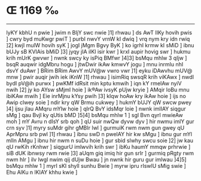 # Œ 1169 ‰
---
lyKY kbhU n pwie ] jwim n BIjY swc nwie ]1] rhwau ] ds AwT lIKy
hovih pwis ] cwry byd muKwgr pwiT ] purbI nwvY vrnW kI dwiq ] vrq
nym kry idn rwiq ]2] kwjI mulW hovih syK ] jogI jMgm Bgvy ByK ] ko
igrhI krmw kI sMiD ] ibnu bUJy sB KVIAis bMiD ]3] jyqy jIA ilKI
isir kwr ] krxI aupir hovig swr ] hukmu krih mUrK gwvwr ] nwnk
swcy ky isPiq BMfwr ]4]3] bsMqu mhlw 3 qIjw ] bsqR auqwir idgMbru
hogu ] jtwDwir ikAw kmwvY jogu ] mnu inrmlu nhI dsvY duAwr ] BRim BRim
AwvY mUV@w vwro vwr ]1] eyku iDAwvhu mUV@ mnw ] pwir auqir jwih iek
iKnW ]1] rhwau ] isimRiq swsqR krih viKAwx ] nwdI bydI pV@ih purwx
] pwKMf idRsit min kptu kmwih ] iqn kY rmeIAw nyiV nwih ]2] jy ko
AYsw sMjmI hoie ] ik®Aw ivsyK pUjw kryie ] AMqir loBu mnu ibiKAw mwih ]
Eie inrMjnu kYsy pwih ]3] kIqw hoAw kry ikAw hoie ] ijs no Awip clwey
soie ] ndir kry qW Brmu cukwey ] hukmY bUJY qW swcw pwey ]4] ijsu jIau
AMqru mYlw hoie ] qIrQ BvY idsMqr loie ] nwnk imlIAY siqgur sMg ]
qau Bvjl ky qUtis bMD ]5]4] bsMqu mhlw 1 ] sgl Bvn qyrI mwieAw
moh ] mY Avru n dIsY srb qoh ] qU suir nwQw dyvw dyv ] hir nwmu imlY
gur crn syv ]1] myry suMdr gihr gMBIr lwl ] gurmuiK rwm nwm gun gwey
qU AprMpru srb pwl ]1] rhwau ] ibnu swD n pweIAY hir kw sMgu ] ibnu
gur mYl mlIn AMgu ] ibnu hir nwm n suDu hoie ] gur sbid slwhy swcu
soie ]2] jw kau qU rwKih rKnhwr ] siqgurU imlwvih krih swr ] ibKu
haumY mmqw prhrwie ] siB dUK ibnwsy rwm rwie ]3] aUqm giq imiq
hir gun srIr ] gurmiq pRgty rwm nwm hIr ] ilv lwgI nwim qij dUjw
Bwau ] jn nwnk hir guru gur imlwau ]4]5] bsMqu mhlw 1 ] myrI sKI
shylI sunhu Bwie ] myrw ipru rIswlU sMig swie ] Ehu AlKu n lKIAY khhu
kwie ]
####
